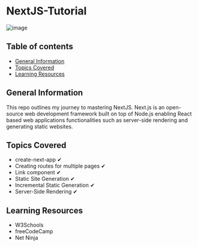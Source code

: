 # NextJS-Tutorial

![image](https://user-images.githubusercontent.com/55777067/168449057-0c777707-8d69-4104-bbae-7d91db356476.png)

## Table of contents
* [General Information](#general-info)
* [Topics Covered](#topics-covered)
* [Learning Resources](#resources)


## General Information
This repo outlines my journey to mastering NextJS. Next.js is an open-source web development framework built on top of Node.js enabling React based 
web applications functionalities such as server-side rendering and generating static websites.


## Topics Covered

- create-next-app ✔
- Creating routes for multiple pages ✔
- Link component ✔
- Static Site Generation ✔
- Incremental Static Generation ✔
- Server-Side Rendering ✔


## Learning Resources

- W3Schools
- freeCodeCamp
- Net Ninja 
